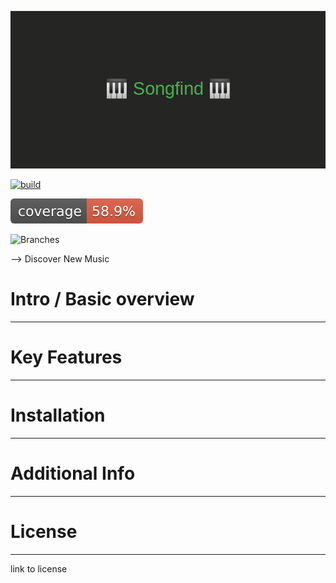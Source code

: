 ![Songfind](/img/banner.png)

[![build](https://github.com/alxlenc/songfind/actions/workflows/maven.yml/badge.svg)](https://github.com/alxlenc/songfind/actions/workflows/maven.yml)

![Coverage](.github/badges/jacoco.svg)

![Branches](.github/badges/branches.svg)


--> Discover New Music

# Intro / Basic overview

---

# Key Features

---

# Installation

---

# Additional Info

---

# License

---
link to license

